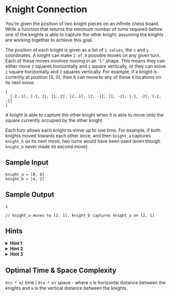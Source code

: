 # Knight Connection

You're given the position of two knight pieces on an infinite chess board. Write a function that returns the minimum number of turns required before one of the knights is able to capture the other knight, assuming the knights are working together to achieve this goal.

The position of each knight is given as a list of `2 values`, the `x` and `y` coordinates. A knight can make `1 of 8` possible moves on any given turn. Each of these moves involves moving in an `"L"` shape. This means they can either move `2` squares horizontally and `1` square vertically, or they can move `1` square horizontally and `2` squares vertically. For example, if a knight is currently at position [0, 0], then it can move to any of these `8` locations on its next move:

```plaintext
[
  [-2, 1], [-1, 2], [1, 2], [2, 1], [2, -1], [1, -2], [-1, -2], [-2, -1]
]
```

A knight is able to capture the other knight when it is able to move onto the square currently occupied by the other knight.

Each turn allows each knight to move up to one time. For example, if both knights moved towards each other once, and then `knight_a` captures `knight_b` on its next move, two turns would have been used (even though `knight_b` never made its second move).

## Sample Input

```plaintext
knight_a = [0, 0]
knight_b = [4, 2]
```

## Sample Output

```plaintext
1

// knight_a moves to [2, 1], knight_b captures knight_a on [2, 1]
```

## Hints

<details>
<summary><b>Hint 1</b></summary>

The number of turns needed for two knights to meet on a common square is the same as the number of moves needed for a single knight to reach the other knight divided by two (and rounded up to account for odd numbers of moves).

</details>

<details>
<summary><b>Hint 2</b></summary>

Rather than thinking of this problem in terms of chess, try thinking about it as a graph problem. What are the nodes and what are the edges?

</details>

<details>
<summary><b>Hint 3</b></summary>

As a graph problem, you can consider each square on the board as a node, and each possible knight move as an edge. Then you can find the distance between those nodes using standard graph algorithms, such as `Breadth-First-Search` (BFS).

</details>

## Optimal Time & Space Complexity

`O(n * m)` time | `O(n * m)` space - where `n` is horizontal distance between the knights and `m` is the vertical distance between the knights.
